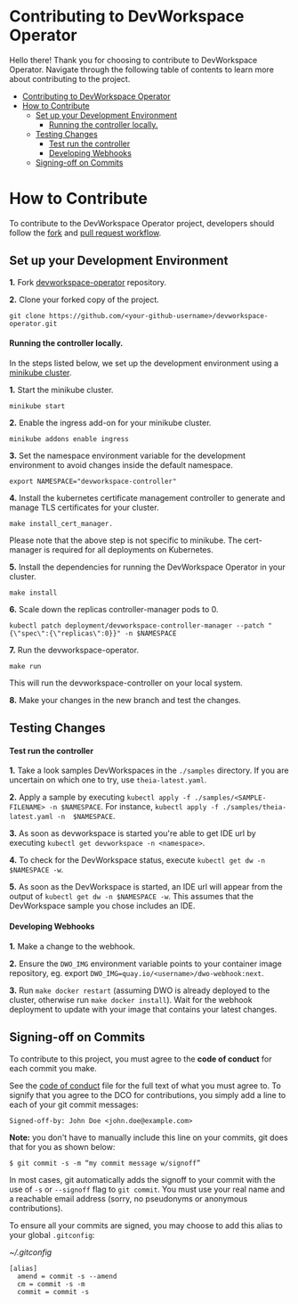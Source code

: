 # Contributing to DevWorkspace Operator

Hello there! Thank you for choosing to contribute to DevWorkspace Operator. Navigate through the following table of contents to learn more about contributing to the project.

- [Contributing to DevWorkspace Operator](#contributing-to-devworkspace-operator)
- [How to Contribute](#how-to-contribute)
  - [Set up your Development Environment](#set-up-your-development-environment)
      - [Running the controller locally.](#running-the-controller-locally)
  - [Testing Changes](#testing-changes)
      - [Test run the controller](#test-run-the-controller)
      - [Developing Webhooks](#developing-webhooks)
  - [Signing-off on Commits](#signing-off-on-commits)

# How to Contribute
To contribute to the DevWorkspace Operator project, developers should follow the [fork](https://docs.github.com/en/get-started/quickstart/fork-a-repo) and [pull request workflow](https://docs.github.com/en/pull-requests/collaborating-with-pull-requests/proposing-changes-to-your-work-with-pull-requests/creating-a-pull-request-from-a-fork). 
## Set up your Development Environment


**1.** Fork [devworkspace-operator](https://github.com/devfile/devworkspace-operator) repository.

**2.** Clone your forked copy of the project.

```
git clone https://github.com/<your-github-username>/devworkspace-operator.git
```

#### Running the controller locally.

In the steps listed below, we set up the development environment using a [minikube cluster](https://minikube.sigs.k8s.io/docs/start/). 

**1.** Start the minikube cluster.

```
minikube start
```

**2.** Enable the ingress add-on for your minikube cluster.

```
minikube addons enable ingress
```

**3.** Set the namespace environment variable for the development environment to avoid changes inside the default namespace.

```
export NAMESPACE="devworkspace-controller"
```

**4.** Install the kubernetes certificate management controller to generate and manage TLS certificates for your cluster. 

```
make install_cert_manager.
```
Please note that the above step is not specific to minikube. The cert-manager is required for all deployments on Kubernetes.


**5.** Install the dependencies for running the DevWorkspace Operator in your cluster.

```
make install
```

**6.** Scale down the replicas controller-manager pods to 0.

```
kubectl patch deployment/devworkspace-controller-manager --patch "{\"spec\":{\"replicas\":0}}" -n $NAMESPACE
```

**7.** Run the devworkspace-operator.

```
make run
```

This will run the devworkspace-controller on your local system.

**8.** Make your changes in the new branch and test the changes.


## Testing Changes

#### Test run the controller

**1.** Take a look samples DevWorkspaces in the `./samples` directory. If you are uncertain on which one to try, use `theia-latest.yaml`.

**2.** Apply a sample by executing `kubectl apply -f ./samples/<SAMPLE-FILENAME> -n $NAMESPACE`. For instance, `kubectl apply -f ./samples/theia-latest.yaml -n  $NAMESPACE`.

**3.** As soon as devworkspace is started you're able to get IDE url by executing `kubectl get devworkspace -n <namespace>`.

**4.** To check for the DevWorkspace status, execute `kubectl get dw -n $NAMESPACE -w`.

**5.** As soon as the DevWorkspace is started, an IDE url will appear from the output of `kubectl get dw -n $NAMESPACE -w`. This assumes that the DevWorkspace sample you chose includes an IDE.

#### Developing Webhooks

**1.** Make a change to the webhook.


**2.** Ensure the `DWO_IMG` environment variable points to your container image repository, eg. export `DWO_IMG=quay.io/<username>/dwo-webhook:next`.


**3.** Run `make docker restart` (assuming DWO is already deployed to the cluster, otherwise run `make docker install`).
Wait for the webhook deployment to update with your image that contains your latest changes.
## Signing-off on Commits

To contribute to this project, you must agree to the **code of conduct** for each commit you make. 

See the [code of conduct](https://github.com/devfile/api/blob/main/CODE_OF_CONDUCT.md) file for the full text of what you must agree to.
To signify that you agree to the DCO for contributions, you simply add a line to each of your
git commit messages:

```
Signed-off-by: John Doe <john.doe@example.com>
```

**Note:** you don't have to manually include this line on your commits, git does that for you as shown below:

```
$ git commit -s -m “my commit message w/signoff”
```

In most cases, git automatically adds the signoff to your commit with the use of
`-s` or `--signoff` flag to `git commit`. You must use your real name and a reachable email
address (sorry, no pseudonyms or anonymous contributions).

To ensure all your commits are signed, you may choose to add this alias to your global `.gitconfig`:

_~/.gitconfig_

```
[alias]
  amend = commit -s --amend
  cm = commit -s -m
  commit = commit -s
```

